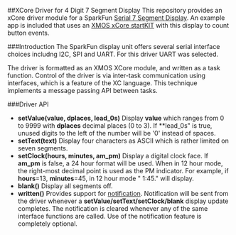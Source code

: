 ##XCore Driver for 4 Digit 7 Segment Display
This repository provides an xCore driver module for a SparkFun [Serial 7 Segment Display](https://github.com/sparkfun/Serial7SegmentDisplay/wiki/Serial-7-Segment-Display-Datasheet).  An example app is included that uses an [XMOS xCore startKIT](http://www.xmos.com/startkit) with this display to count button events.

###Introduction
The SparkFun display unit offers several serial interface choices includng I2C, SPI and UART. For this driver UART was selected.

The driver is formatted as an XMOS XCore module, and written as a task function.  Control of the driver is via inter-task communication using interfaces, which is a feature of the XC language.  This technique implements a message passing API between tasks.

###Driver API
- **setValue(value, dplaces, lead_0s)**  Display **value** which ranges from 0 to 9999 with **dplaces** decimal places (0 to 3).  If **lead_0s" is true, unused digits to the left of the number will be '0' instead of spaces.
- **setText(text)**  Display four characters as ASCII which is rather limited on seven segments.
- **setClock(hours, minutes, am_pm)**  Display a digital clock face.  If **am_pm** is false, a 24 hour format will be used.  When in 12 hour mode, the right-most decimal point is used as the PM indicator.  For example, if **hours**=13, **minutes**=45, in 12 hour mode " 1:45." will display.
- **blank()**  Display all segments off.
- **written()**  Provides support for [notification](https://www.xmos.com/published/how-use-notifications-over-interfaces?secure=1).  Notification will be sent from the driver whenever a **setValue/setText/setClock/blank** display update completes.  The notification is cleared whenever any of the same interface functions are called.  Use of the notification feature is completely optional.
